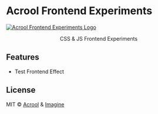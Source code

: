 # Acrool Frontend Experiments

<a href="https://acrool-frontend-experiments.pages.dev/" title="Acrool Frontend Experiments - CSS & JS Frontend Experiments">
    <img src="https://raw.githubusercontent.com/acrool/acrool-frontend-experiments/main/example/public/og.png" alt="Acrool Frontend Experiments Logo" />
</a>

<p align="center">
    CSS & JS Frontend Experiments
</p>

<div align="center">

</div>



## Features

- Test Frontend Effect


## License

MIT © [Acrool](https://github.com/acrool) & [Imagine](https://github.com/imagine10255)


